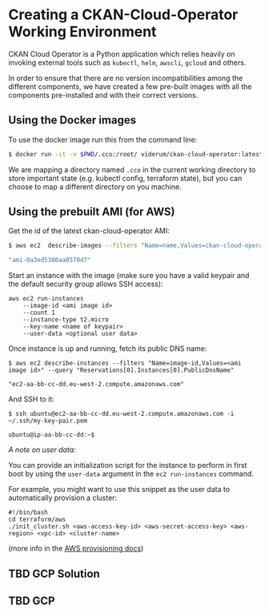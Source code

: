 # Creating a CKAN-Cloud-Operator Working Environment

CKAN Cloud Operator is a Python application which relies heavily on invoking external tools such as `kubectl`, `helm`, `awscli`, `gcloud` and others.

In order to ensure that there are no version incompatibilities among the different components, we have created a few pre-built images with all the components pre-installed and with their correct versions.

## Using the Docker images

To use the docker image run this from the command line:

```bash
$ docker run -it -v $PWD/.cco:/root/ viderum/ckan-cloud-operator:latest 
```

We are mapping a directory named `.cco` in the current working directory to store important state (e.g. kubectl config, terraform state), but you can choose to map a different directory on you machine.

## Using the prebuilt AMI (for AWS)

Get the id of the latest ckan-cloud-operator AMI:

```bash
$ aws ec2  describe-images --filters "Name=name,Values=ckan-cloud-operator-*" "Name=owner-id,Values=561987031915" --query 'reverse(sort_by(Images, &CreationDate))[0].ImageId'

"ami-0a3ed5386aa0570d7"
```

Start an instance with the image (make sure you have a valid keypair and the default security group allows SSH access):

``` 
aws ec2 run-instances 
    --image-id <ami image id>
    --count 1
    --instance-type t2.micro
    --key-name <name of keypair>
    --user-data <optional user data>
```

Once instance is up and running, fetch its public DNS name:
```
$ aws ec2 describe-instances --filters "Name=image-id,Values=<ami image id>" --query "Reservations[0].Instances[0].PublicDnsName"

"ec2-aa-bb-cc-dd.eu-west-2.compute.amazonaws.com"
```

And SSH to it:
```
$ ssh ubuntu@ec2-aa-bb-cc-dd.eu-west-2.compute.amazonaws.com -i ~/.ssh/my-key-pair.pem

ubuntu@ip-aa-bb-cc-dd:~$ 
```

*A note on user data:*

You can provide an initialization script for the instance to perform in first boot by using the `user-data` argument in the `ec2 run-instances` command.

For example, you might want to use this snippet as the user data to automatically provision a cluster:

```
#!/bin/bash
cd terraform/aws
./init_cluster.sh <aws-access-key-id> <aws-secret-access-key> <aws-region> <vpc-id> <cluster-name>
```

(more info in the [AWS provisioning docs](./PRODUCTION-AWS-CLUSTER.md))

## TBD GCP Solution

## TBD GCP
